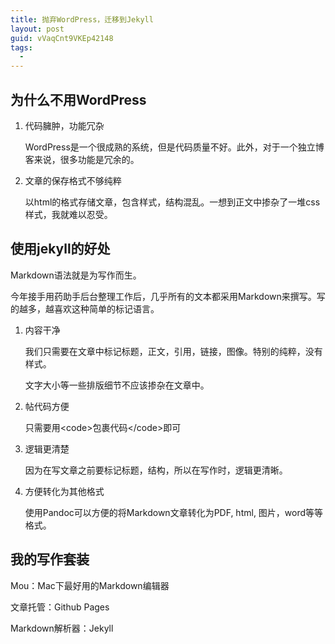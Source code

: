 ```yaml
---
title: 抛弃WordPress，迁移到Jekyll
layout: post
guid: vVaqCnt9VKEp42148
tags:
  - 
---
```


## 为什么不用WordPress


1. 代码臃肿，功能冗杂

	WordPress是一个很成熟的系统，但是代码质量不好。此外，对于一个独立博客来说，很多功能是冗余的。


2. 文章的保存格式不够纯粹

	以html的格式存储文章，包含样式，结构混乱。一想到正文中掺杂了一堆css样式，我就难以忍受。

## 使用jekyll的好处

Markdown语法就是为写作而生。

今年接手用药助手后台整理工作后，几乎所有的文本都采用Markdown来撰写。写的越多，越喜欢这种简单的标记语言。

1. 内容干净
	
	我们只需要在文章中标记标题，正文，引用，链接，图像。特别的纯粹，没有样式。
	
	文字大小等一些排版细节不应该掺杂在文章中。	
	
	
2. 帖代码方便

	只需要用\<code>包裹代码\</code>即可

3. 逻辑更清楚

	因为在写文章之前要标记标题，结构，所以在写作时，逻辑更清晰。
	
4. 方便转化为其他格式

	使用Pandoc可以方便的将Markdown文章转化为PDF, html, 图片，word等等格式。

	
## 我的写作套装

Mou：Mac下最好用的Markdown编辑器

文章托管：Github Pages

Markdown解析器：Jekyll